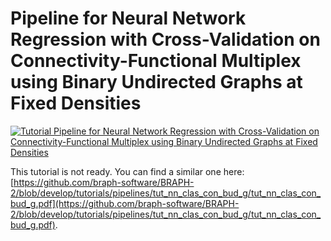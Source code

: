 # Pipeline for Neural Network Regression with Cross-Validation on Connectivity-Functional Multiplex using Binary Undirected Graphs at Fixed Densities

[![Tutorial Pipeline for Neural Network Regression with Cross-Validation on Connectivity-Functional Multiplex using Binary Undirected Graphs at Fixed Densities](https://img.shields.io/badge/PDF-Download-red?style=flat-square&logo=adobe-acrobat-reader)](tut_nn_reg_con_fun_mp_bud_xval.pdf)

This tutorial is not ready. You can find a similar one here: [https://github.com/braph-software/BRAPH-2/blob/develop/tutorials/pipelines/tut_nn_clas_con_bud_g/tut_nn_clas_con_bud_g.pdf](https://github.com/braph-software/BRAPH-2/blob/develop/tutorials/pipelines/tut_nn_clas_con_bud_g/tut_nn_clas_con_bud_g.pdf).
